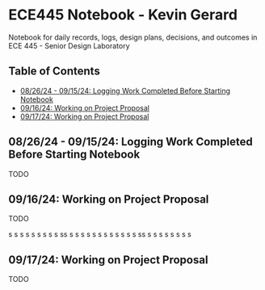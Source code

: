 # ECE445 Notebook - Kevin Gerard

Notebook for daily records, logs, design plans, decisions, and outcomes in ECE 445 - Senior Design Laboratory

## Table of Contents

* [08/26/24 - 09/15/24: Logging Work Completed Before Starting Notebook](#08/26/24---09/15/24:-logging-work-completed-before-starting-notebook)
* [09/16/24: Working on Project Proposal](#09/16/24:-working-on-project-proposal)
* [09/17/24: Working on Project Proposal](#09/17/24:-Working-on-Project-Proposal)

## 08/26/24 - 09/15/24: Logging Work Completed Before Starting Notebook

TODO

## 09/16/24: Working on Project Proposal

TODO




s
s
s
s
s
s
s
s
s
ss
s
s
s
s
s
s
s
s
s
s
s
s
ss
s
s
s
s
s
s
s
s

## 09/17/24: Working on Project Proposal

TODO
